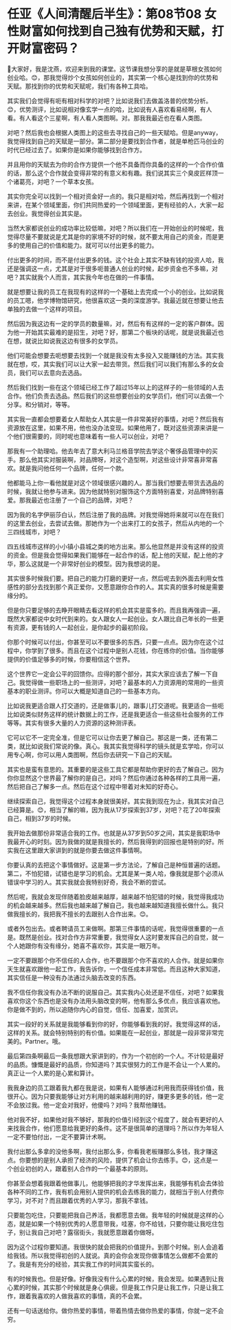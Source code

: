 # 任亚《人间清醒后半生》：第08节08  女性财富如何找到自己独有优势和天赋，打开财富密码？

🎼大家好，我是沈燕，欢迎来到我的课堂。这节课我想分享的是就是草根女孩如何创业哈。😊，那我觉得炒个女孩如何创业的，其实第一个核心是找到你的优势和天赋。那找到你的优势和天赋呢，我们有各种工具哈。

其实我们会觉得有呃有相对科学的对吧？比如说我们去做盖洛普的优势分析。😊，优势测评，比如说相对像玄学一点的哈，比如说有人喜欢看易经啊，有人看。有人看这个三星啊，有人看人类图啊。对。那我我最近也在看人类图。

对吧？然后我也会根据人类图上的这些去寻找自己的一些天赋哈。但是anyway，我觉得找到自己的天赋是一部分。第二部分是要找到合作者，就是单枪匹马创业的时代已经过去了。如果你是如果你能够找到合作方。

并且用你的天赋去为你的合作方提供一个他不具备而你具备的这样的一个合作价值的话，那么这个合作就会变得非常的有意义和有趣。我们说其实三个臭皮匠样顶一个诸葛亮，对吧？一个草本女孩。

其实你完全可以找到一个相对资金好一点的。我只是相对哈，然后再找到一个相对来讲，在某个领域里面，你们共同热爱的一个领域里面，更有经验的人，大家一起去创业。我觉得创业其实是。

当然大家都说创业的成功率比较低嘛，对吧？所以我们在一开始创业的时候呢，我觉得尽量不要就说是尤其是你的家境不好的时候，就不要太用自己的资金，而是更多的使用自己的价值和能力。就可可以付出更多的能力。

付出更多的时间，而不是付出更多的钱。这个社会上其实不缺有钱的投资人哈，我还是强调这一点，尤其是对于很多呃普通人创业的时候，起步资金也不多嘛，对吧？其实就我个人而言，其实我今年也在做的一件事情。

就是想要让我的员工在我现有的这样的一个基础上去完成一个小的创业。比如说我的员工嗯，他学博物馆研究，他很喜欢这一类的深度游学。我最近就在想要让他去单独的去做一个这样的项目。

然后因为我这边有一定的学员的数量嘛，对，然后有有这样的一定的客户群体。因为他一开始其实最难的是招生，对吧？好，那第二个板块的话呢，就是说我最近也在想，就说比如说我这边有很多的女学员。

他们可能会想要去呃想要去找到一个就是我没有太多投入又能赚钱的方法。其实我就在想，哎，其实我们可以让大家一起去带货。然后我们可以我们有那么多的女会员，我们可以去意向去选品。

然后我们找到一些在这个领域已经工作了超过15年以上的这样子的一些领域的人去合作。他们负责去选品。然后我们的这些想要创业的女学员们，他们可以去做一个分享。和分销对，等等。

其实我一直都会想要着女人帮助女人其实是一件非常美好的事情，对吧？然后我有资源放在这里，如果不用，他也没办法变现。如果他用了，既对这些资源来讲是一个他们很需要的，同时呢也意味着有一些人可以创业，对吧？

那我有一个助理哈。他去年去了意大利马兰格音学院去学这个奢侈品管理中的买手。那么他其实对服装啊，对品牌呀，对这个造型啊，对这些设计非常喜非常喜欢。就是我问他任何一个品牌，任何一个款。

他都能马上你一看他就是对这个领域很感兴趣的人。那当我们想要去带货去选品的时候，我就让他参与进来。因为他就特别对服饰这个方面特别喜爱，对品牌特别喜爱。那我最近也注册了一个自己的品牌，对吧？

因为我的名字伊丽莎白认，然后注册了我的品牌。对我觉得她将来就可以在在我们的这里去创业，去尝试去做。那她作为一个出来打工的女孩子，然后从内地的一个三四线城市，对吧？

四五线城市这样的小小镇小县城之类的地方出来。那么他显然是并没有这样的投资的资金。但是我会觉得如果我们能够在一起合作的话，配上他的天赋，配上他的才华，那么这就是一个非常好创业的模型。因为我想说的是。

其实很多时候我们要。把自己的能力打磨的更好一点，然后呢去到外面去利用女性感性的部分去找到那个真正爱你，又愿意跟你合作的人。其实真的很多时候是需要缘分的。

但是你只要足够的去睁开眼睛去看这样的机会其实是蛮多的。而且我再强调一遍，既然大家都说中女时代到来的。女人跟女人一起创业。女人跟比自己年长的一些更有资源，更有钱的人一起创业，是你起步的最初阶段。

你那个时候可以付出，你甚至可以不要很多的东西，只要一点点。因为你在这个过程中，你学到了很多。而且在这个过程中是别人花钱，你在练你的价值。当你能够提供的价值足够多的时候，你要相信这个世界。

这个世界它一定会公平的回馈你。应得的那个部分，其实大家应该去了解一下自己。我觉得做一些职场上的一些测评，对吧？最基本的人力资源用的常用的一些资基本的职业测评。你可以大概是知道自己的一些基本方向。

比如说我更适合跟人打交道的，还是做事儿的，跟事儿打交道呢。我更适合一些呃比如说类似财务这样的统计数据上的工作，还是我更适合一些这些社会服务的工作等等。其实有很多大量的人力资源的这种测评表。

它可以它不一定完全准，但是它可以让你去更了解自己。那这是一类，还有第二类，就比如说我们常说的像。真心。我其实我觉得科学的镜头就是玄学哈，你可以用专心啊，你可以用人类图啊，然后你去研究一下自己的天赋。

其实也是蛮有意思的。其重要的是这些工具它都是帮助你更好的去了解自己。因为你你显然这个世界最了解你的是自己，对吗？然后你通过各种各样的工具用一遍，然后把自己了解多一点。然后在这个过程中带着对未知的好奇心。

继续探索自己，我觉得这个过程本身就很美好。其实我到现在为止，我其实对自己已经算是。😊，相当了解的嘛，因为我从17岁探索到37岁，对吧？花了20年探索自己，相到37岁的时候。

我开始去做那份非常适合我的工作。也就是从37岁到50岁之间，其实是我职场中我最开心的时刻。因为我做的就是我擅长的，然后我得到的回报也是特别的好。所实我在这里跟大家讲到的就是你要去做这件事情啊。

你要认真的去把这个事情做好。这是第一步方法论，了解自己是种恒普遍的话题。第二，不怕犯错，试错也是学习的机会。尤其是某一类人哈，像我就是那个必须从错误中学习的人。其实我就会我特别好奇，我会不断的尝试。

然后呢，我就会发现伴随着脸皮越来越厚，越来越不怕犯错的时候，我觉得我成功的机会越来越多。然后我也越来越了解自己，我也越来越知道我擅长做什么。我只做我擅长的，我把我不擅长的去跟别人合作出来。😊。

或者外包出去。或者聘请员工来做啊。那第三件事情的话呢，我觉得很重要的一点是。既然是创业。找对合作方非常重要，我觉得女人这时要发挥自己的自觉，就一个人她跟你有没有缘分，她喜不喜欢你，其实是一眼万年。

一定不要跟那个你不信任的人合作，也不要跟那个你不喜欢的人合作。就是如果你天生就喜欢跟他一起工作，我告诉你，一个信任成本非常低。而且这种大家知道，其实信任是一种没有办法通过头脑去改变的东西。

我不信任你我没有办法不断的说服自己。其实我内心处还是不信任，对吧？如果我喜欢你这个东西也是没有办法用头脑改变的啊，他有那么多优点，我应该喜欢他。你是做不到的，所以追随你内心的自觉，信任、加喜爱，加赏识。

其实一段好的关系就是我能够看到你的好，你能够看到我的好。我觉得这样的话，这样的关系。就会特别特别的有价值。如果能在一起创业，那就是一段非常非常完美的。Partner。哦。

最后第四条啊最后一条我想跟大家讲到的，作为一个初创的一个人。不计较是最好的品质。慷慨是最好的品质，你知道吗？其实很努力的工作是不会让一个人累的。真正让一个人累的是心累和算计。

我我身边的员工跟着我九都在我是说，如果有人能够通过利用我而获得钱价值，我很开心。因为只要我能够让对方利用的越来越利用的好，赚更多更多的钱，他一定不会放过我。他一定会对我好，他傻吗？对吗？我帮他赚钱。

他对我不好，如果他对我不够好，那我的价值引经到这个程度了，就会有更好的人来找我合作，他们愿意给我更好的条件。这不是很简单的道理吗？所以作为年轻人一定不要怕付出，一定不要算计术啊。

我付出那么多拿的没他多啊，我付出那么多，你看我老板赚那么多钱，我才赚这点。你要想的是别人承担了经济的风险，提供了机会让你去练手。😊，这点是一个创业初创的人，跟着别人合作的一个最基本的原则。

你甚至会想着我跟着他做事儿，他能够把我的才华发挥出来，我能够有机会去体验各种不同的工作，我有机会用别人提供的机会去练我的能力，就相当于别人付费你学习，对不对？而且跟着优秀的人学习，那我不拿钱。

只要能包吃住，只要能把我自己养活，我都愿意去做。我年轻的时候就是这样的心态，就是如果一个特别优秀的人愿意带我，哇塞，你不给钱，只要你能让我吃住包子，别让我自己对吧？露宿街头，我就愿意跟着你做呀。

因为这个过程你要知道。我很快的就会把我的价值提升。到那个时候。别人会追着给我钱。所以我觉得初创的人就说。真的会你会发现你做事情怎么做都不会累的了。我是有充分的经验，其实我工作的时间其实蛮长的。

有的时候我也。但是好像。好像我没有什么心累的时候，我会发现。如果遇到让我心累的时候，其实那个时候就是身心俱疲。但是我工作只是让我工作，只是让我工作，跟着我喜欢的人做我喜欢的事情，真的不会累。

还有一句话送给你。做你热爱的事情，带着热情去做你热爱的事情，你就一定不会穷。